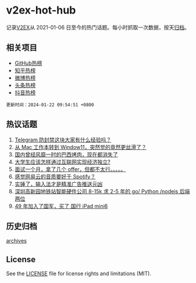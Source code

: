# v2ex-hot-hub

 记录[V2EX](https://www.v2ex.com/)从 2021-01-06 日至今的热门话题。每小时抓取一次数据，按天[归档](archives)。
 
 ## 相关项目

- [GitHub热榜](https://github.com/snaildev/github-hot-hub)
- [知乎热榜](https://github.com/snaildev/zhihu-hot-hub)
- [微博热榜](https://github.com/snaildev/weibo-hot-hub)
- [头条热榜](https://github.com/snaildev/toutiao-hot-hub)
- [抖音热榜](https://github.com/snaildev/douyin-hot-hub)


 `更新时间：2024-01-22 09:54:51 +0800`

## 热议话题

1. [Telegram 防封禁这块大家有什么经验吗？](https://www.v2ex.com/t/1010381)
1. [从 Mac 工作本转到 Window11，突然觉的竟然更丝滑了？](https://www.v2ex.com/t/1010377)
1. [国内曾经风靡一时的巴西烤肉，现在都消失了](https://www.v2ex.com/t/1010396)
1. [大学生应该怎样通过互联网实现经济独立?](https://www.v2ex.com/t/1010382)
1. [面试一个月，拿了几个 offer，但都不太行。。。。。](https://www.v2ex.com/t/1010401)
1. [感觉网易云的音质要好于 Spotify？](https://www.v2ex.com/t/1010456)
1. [实锤了，输入法才是精准广告推送元凶](https://www.v2ex.com/t/1010518)
1. [深圳高新园地铁站智能硬件公司 8-15k 求 2-5 年的 go/ Python /nodejs 后端两位](https://www.v2ex.com/t/1010452)
1. [49 年加入了国军，买了 国行 iPad mini6](https://www.v2ex.com/t/1010376)

## 历史归档

[archives](archives)

## License

See the [LICENSE](LICENSE) file for license rights and limitations (MIT).
